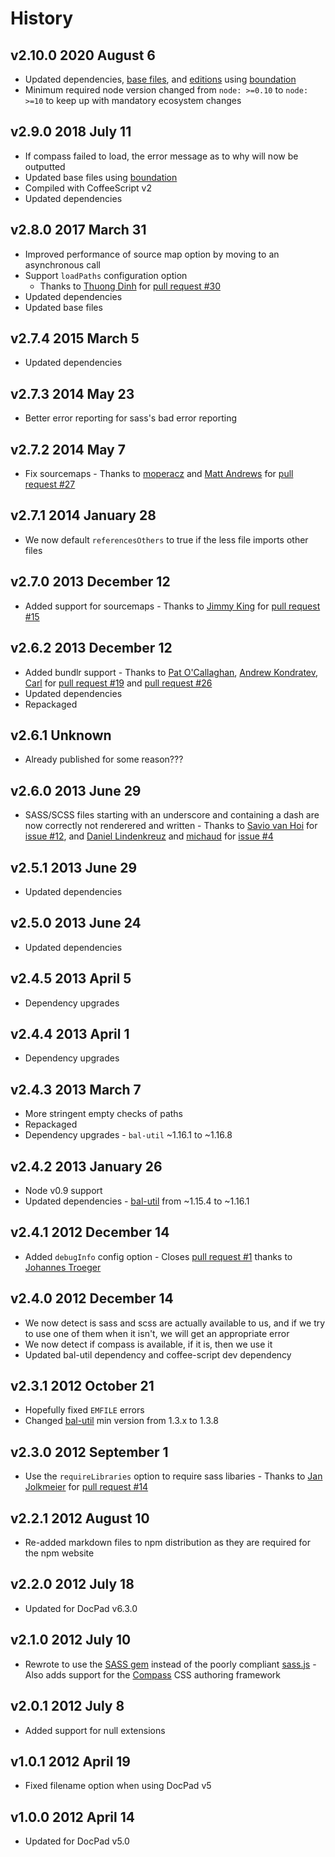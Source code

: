 # History

## v2.10.0 2020 August 6

-   Updated dependencies, [base files](https://github.com/bevry/base), and [editions](https://editions.bevry.me) using [boundation](https://github.com/bevry/boundation)
-   Minimum required node version changed from `node: >=0.10` to `node: >=10` to keep up with mandatory ecosystem changes

## v2.9.0 2018 July 11

-   If compass failed to load, the error message as to why will now be outputted
-   Updated base files using [boundation](https://github.com/bevry/boundation)
-   Compiled with CoffeeScript v2
-   Updated dependencies

## v2.8.0 2017 March 31

-   Improved performance of source map option by moving to an asynchronous call
-   Support `loadPaths` configuration option
    -   Thanks to [Thuong Dinh](https://github.com/zneo99) for [pull request #30](https://github.com/docpad/docpad-plugin-sass/pull/30/files)
-   Updated dependencies
-   Updated base files

## v2.7.4 2015 March 5

-   Updated dependencies

## v2.7.3 2014 May 23

-   Better error reporting for sass's bad error reporting

## v2.7.2 2014 May 7

-   Fix sourcemaps - Thanks to [moperacz](https://github.com/moperacz) and [Matt Andrews](https://github.com/matthew-andrews) for [pull request #27](https://github.com/docpad/docpad-plugin-sass/pull/27)

## v2.7.1 2014 January 28

-   We now default `referencesOthers` to true if the less file imports other files

## v2.7.0 2013 December 12

-   Added support for sourcemaps - Thanks to [Jimmy King](https://github.com/jking90) for [pull request #15](https://github.com/docpad/docpad-plugin-sass/pull/15)

## v2.6.2 2013 December 12

-   Added bundlr support - Thanks to [Pat O'Callaghan](https://github.com/patocallaghan), [Andrew Kondratev](https://github.com/andruhon), [Carl](https://github.com/erutan) for [pull request #19](https://github.com/docpad/docpad-plugin-sass/pull/19) and [pull request #26](https://github.com/docpad/docpad-plugin-sass/pull/26)
-   Updated dependencies
-   Repackaged

## v2.6.1 Unknown

-   Already published for some reason???

## v2.6.0 2013 June 29

-   SASS/SCSS files starting with an underscore and containing a dash are now correctly not renderered and written - Thanks to [Savio van Hoi](https://github.com/saviomuc) for [issue #12](https://github.com/docpad/docpad-plugin-sass/issues/12), and [Daniel Lindenkreuz](https://github.com/dlindenkreuz) and [michaud](https://github.com/michaud) for [issue #4](https://github.com/docpad/docpad-plugin-sass/issues/4)

## v2.5.1 2013 June 29

-   Updated dependencies

## v2.5.0 2013 June 24

-   Updated dependencies

## v2.4.5 2013 April 5

-   Dependency upgrades

## v2.4.4 2013 April 1

-   Dependency upgrades

## v2.4.3 2013 March 7

-   More stringent empty checks of paths
-   Repackaged
-   Dependency upgrades - `bal-util` ~1.16.1 to ~1.16.8

## v2.4.2 2013 January 26

-   Node v0.9 support
-   Updated dependencies - [bal-util](https://github.com/balupton/bal-util) from ~1.15.4 to ~1.16.1

## v2.4.1 2012 December 14

-   Added `debugInfo` config option - Closes [pull request #1](https://github.com/docpad/docpad-plugin-sass/pull/1) thanks to [Johannes Troeger](https://github.com/designaholic)

## v2.4.0 2012 December 14

-   We now detect is sass and scss are actually available to us, and if we try to use one of them when it isn't, we will get an appropriate error
-   We now detect if compass is available, if it is, then we use it
-   Updated bal-util dependency and coffee-script dev dependency

## v2.3.1 2012 October 21

-   Hopefully fixed `EMFILE` errors
-   Changed [bal-util](http://balupton.com/project/bal-util) min version from 1.3.x to 1.3.8

## v2.3.0 2012 September 1

-   Use the `requireLibraries` option to require sass libaries - Thanks to [Jan Jolkmeier](https://github.com/jouz) for [pull request #14](https://github.com/bevry/docpad-extras/pull/14)

## v2.2.1 2012 August 10

-   Re-added markdown files to npm distribution as they are required for the npm website

## v2.2.0 2012 July 18

-   Updated for DocPad v6.3.0

## v2.1.0 2012 July 10

-   Rewrote to use the [SASS gem](http://rubygems.org/gems/sass/) instead of the poorly compliant [sass.js](https://github.com/visionmedia/sass.js) - Also adds support for the [Compass](http://compass-style.org/) CSS authoring framework

## v2.0.1 2012 July 8

-   Added support for null extensions

## v1.0.1 2012 April 19

-   Fixed filename option when using DocPad v5

## v1.0.0 2012 April 14

-   Updated for DocPad v5.0
